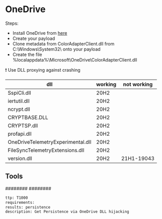 # OneDrive
Steps:
* Install OneDrive from [here](https://hansbrender.com/all-onedrive-versions/)
* Create your payload
* Clone metadata from ColorAdapterClient.dll from C:\Windows\System32\ onto your payload  
* Create the file %localappdata%\Microsoft\OneDrive\ColorAdapterClient.dll  

❗ Use DLL proxying against crashing  

| dll | working | not working |
| --- | ------- | ----------- |
| SspiCli.dll| 20H2 | |
| iertutil.dll| 20H2 | |
| ncrypt.dll| 20H2 | |
| CRYPTBASE.DLL| 20H2 | |
| CRYPTSP.dll| 20H2 | |
| profapi.dll| 20H2 | |
| OneDriveTelemetryExperimental.dll| 20H2 | |
| FileSyncTelemetryExtensions.dll| 20H2 | |
| version.dll| 20H2 | 21H1-19043 |


## Tools
########
########


```meta
ttp: T1000
requirements: 
results: persistence
description: Get Persistence via OneDrive DLL hijacking
```

